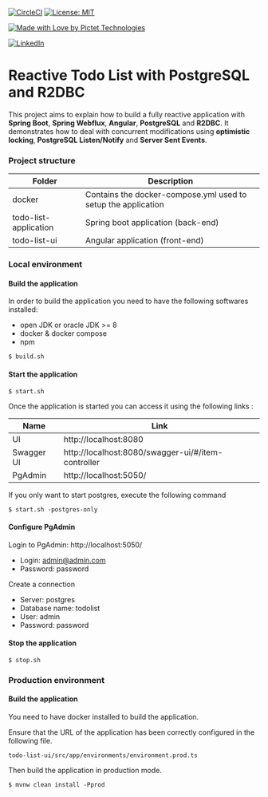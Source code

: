 [![CircleCI](https://circleci.com/gh/pictet-technologies-open-source/reactive-todo-list-r2dbc/tree/main.svg?style=shield&circle-token=fe1f6278e0274f19145214acdd9aa58853244494)](https://circleci.com/gh/pictet-technologies-open-source/reactive-todo-list-r2dbc)
[![License: MIT](https://img.shields.io/badge/License-MIT-yellow.svg)](https://opensource.org/licenses/MIT)

[comment]: <> ([![CodeFactor]&#40;https://www.codefactor.io/repository/github/pictet-technologies-open-source/reactive-todo-list/badge?s=88d8b4d1338a9d7d41b62e825d1f2d1a61fe6ee4&#41;]&#40;https://www.codefactor.io/repository/github/pictet-technologies-open-source/reactive-todo-list&#41;)

[![Made with Love by Pictet Technologies](https://img.shields.io/badge/Made%20with%20love%20by-Pictet%20Technologies-ff3434.svg)](https://pictet-technologies.com/)

[![LinkedIn](https://img.shields.io/badge/LinkedIn-0077B5?style=for-the-badge&logo=linkedin&logoColor=white)](https://www.linkedin.com/in/alexandre-jacquot-34bb7b5)

# Reactive Todo List with PostgreSQL and R2DBC

This project aims to explain how to build a fully reactive application with **Spring Boot**, **Spring Webflux**, **Angular**, **PostgreSQL** and **R2DBC**.
It demonstrates how to deal with concurrent modifications using **optimistic locking**, **PostgreSQL Listen/Notify** and **Server Sent Events**.

### Project structure


Folder                    | Description                                                  
--------------------------|--------------------------------------------------------------
docker                    | Contains the docker-compose.yml used to setup the application 
todo-list-application     | Spring boot application (back-end) 
todo-list-ui              | Angular application (front-end)
 

### Local environment

#### Build the application

In order to build the application you need to have the following softwares installed:
- open JDK or oracle JDK >= 8
- docker & docker compose
- npm

```
$ build.sh
```

#### Start the application

```
$ start.sh
```

Once the application is started you can access it using the following links : 

Name                      | Link                                                  
--------------------------|--------------------------------------------------------------
UI                        | http://localhost:8080
Swagger UI                | http://localhost:8080/swagger-ui/#/item-controller
PgAdmin                   | http://localhost:5050/


If you only want to start postgres, execute the following command

```
$ start.sh -postgres-only
```

#### Configure PgAdmin

Login to PgAdmin: http://localhost:5050/

- Login: admin@admin.com
- Password: password

Create a connection

- Server: postgres
- Database name: todolist
- User: admin
- Password: password

#### Stop the application

```
$ stop.sh
```


### Production environment

#### Build the application

You need to have docker installed to build the application.

Ensure that the URL of the application has been correctly configured in the following file.

```
todo-list-ui/src/app/environments/environment.prod.ts
```

Then build the application in production mode.

```
$ mvnw clean install -Pprod
```
